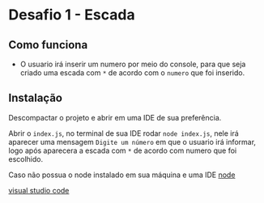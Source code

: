 
# Desafio 1 - Escada



## Como funciona

- O usuario irá inserir um numero por meio do console, para que seja criado uma escada com `*` de acordo com o `numero` que foi inserido.
## Instalação

Descompactar o projeto e abrir em uma IDE de sua preferência.

Abrir o `index.js`, no terminal de sua IDE rodar `node index.js`, nele irá aparecer uma mensagem `Digite um número` em que o usuario irá informar, logo após aparecera a escada com `*` de acordo com numero que foi escolhido.

Caso não possua o node instalado em sua máquina e uma IDE 
[node](https://nodejs.org/en/) 

[visual studio code](https://code.visualstudio.com/) 



